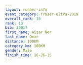 ```yaml
---
layout: runner-info 
event_category: fraser-ultra-2019 
overall_rank: 18
rank: 13
bib: 10017
first_name: Aizar Nor
last_name: Omar
distance: 100KM
category_km: 100KM
gender: Male
finish_time: 16-26-15
---
```


